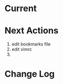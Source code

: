 Current
====================

Next Actions
====================
1. edit bookmarks file
2. edit vimrc
3.

Change Log
====================

